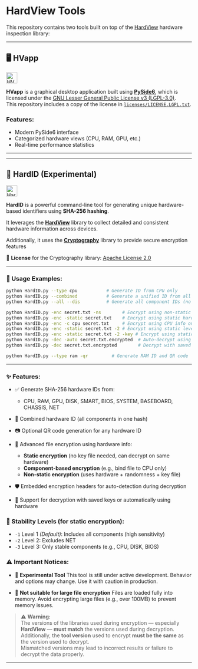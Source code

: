 

# HardView Tools

This repository contains two tools built on top of the [HardView](https://github.com/gafoo173/hardview) hardware inspection library:

---

## 🖥️ HVapp
<img src="https://img.shields.io/badge/HVapp-1.0.1-informational" alt="HVapp" height="30">

**HVapp** is a graphical desktop application built using **[PySide6](https://doc.qt.io/qtforpython/)**, which is licensed under the [GNU Lesser General Public License v3 (LGPL-3.0)](https://www.gnu.org/licenses/lgpl-3.0.html).  
This repository includes a copy of the license in [`licenses/LICENSE.LGPL.txt`](licenses/LICENSE.LGPL.txt).

### Features:
- Modern PySide6 interface
- Categorized hardware views (CPU, RAM, GPU, etc.)
- Real-time performance statistics

---

---

## 🔐 HardID (Experimental)
<img src="https://img.shields.io/badge/HardID-2.4.0-blueviolet" alt="HardID" height="30">

**HardID** is a powerful command-line tool for generating unique hardware-based identifiers using **SHA-256 hashing**.

It leverages the [**HardView**](https://github.com/gafoo173/HardView) library to collect detailed and consistent hardware information across devices.

Additionally, it uses the [**Cryptography**](https://github.com/pyca/cryptography) library to provide secure encryption features

📄 **License** for the Cryptography library: [Apache License 2.0](https://github.com/gafoo173/HardView/blob/main/licenses/LICENSE-Apache-2.0.txt)


---

### 🚀 Usage Examples:

```bash
python HardID.py --type cpu           # Generate ID from CPU only
python HardID.py --combined           # Generate a unified ID from all components
python HardID.py --all --dis          # Generate all component IDs (no logo)

python HardID.py -enc secret.txt -ns        # Encrypt using non-static method
python HardID.py -enc -static secret.txt    # Encrypt using static hardware hash
python HardID.py -enc -c cpu secret.txt     # Encrypt using CPU info only
python HardID.py -enc -static secret.txt -2 # Encrypt using static level 2
python HardID.py -enc -static secret.txt -2 -key # Encrypt using static level 2 And Save The Key
python HardID.py -dec -auto secret.txt.encrypted  # Auto-decrypt using hardware
python HardID.py -dec secret.txt.encrypted        # Decrypt with saved key

python HardID.py --type ram -qr         # Generate RAM ID and QR code
```

---

### ✨ Features:

* ✅ Generate SHA-256 hardware IDs from:

  * CPU, RAM, GPU, DISK, SMART, BIOS, SYSTEM, BASEBOARD, CHASSIS, NET
* 🔄 Combined hardware ID (all components in one hash)
* 📷 Optional QR code generation for any hardware ID
* 🧩 Advanced file encryption using hardware info:

  * **Static encryption** (no key file needed, can decrypt on same hardware)
  * **Component-based encryption** (e.g., bind file to CPU only)
  * **Non-static encryption** (uses hardware + randomness + key file)
* 🛡️ Embedded encryption headers for auto-detection during decryption
* 📂 Support for decryption with saved keys or automatically using hardware



### 🧪 Stability Levels (for static encryption):

* `-1` Level 1 *(Default)*: Includes all components (high sensitivity)
* `-2` Level 2: Excludes NET
* `-3` Level 3: Only stable components (e.g., CPU, DISK, BIOS)



### ⚠️ Important Notices:

* 🧪 **Experimental Tool**
  This tool is still under active development. Behavior and options may change. Use it with caution in production.

* 📁 **Not suitable for large file encryption**
  Files are loaded fully into memory. Avoid encrypting large files (e.g., over 100MB) to prevent memory issues.

> ⚠️ **Warning:**  
> The versions of the libraries used during encryption — especially **HardView** — **must match** the versions used during decryption.  
> Additionally, the **tool version** used to encrypt **must be the same** as the version used to decrypt.  
> Mismatched versions may lead to incorrect results or failure to decrypt the data properly.

---
